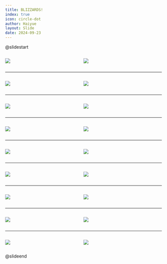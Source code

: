 ```yaml
---
title: BLIZZARDS!
index: true
icon: circle-dot
author: Haiyue
layout: Slide
date: 2024-09-23
---
```

 
@slidestart

<div style="display:flex">
<div style="flex:1">

![](https://raw.githubusercontent.com/yclord/reading/refs/heads/master/english/Level-L/BLIZZARDS!/001.webp)
</div>
<div style="flex:1">

![](https://raw.githubusercontent.com/yclord/reading/refs/heads/master/english/Level-L/BLIZZARDS!/002.webp)
</div>
</div>

---

<div style="display:flex">
<div style="flex:1">

![](https://raw.githubusercontent.com/yclord/reading/refs/heads/master/english/Level-L/BLIZZARDS!/003.webp)
</div>
<div style="flex:1">

![](https://raw.githubusercontent.com/yclord/reading/refs/heads/master/english/Level-L/BLIZZARDS!/004.webp)
</div>
</div>

---

<div style="display:flex">
<div style="flex:1">

![](https://raw.githubusercontent.com/yclord/reading/refs/heads/master/english/Level-L/BLIZZARDS!/005.webp)
</div>
<div style="flex:1">

![](https://raw.githubusercontent.com/yclord/reading/refs/heads/master/english/Level-L/BLIZZARDS!/006.webp)
</div>
</div>

---

<div style="display:flex">
<div style="flex:1">

![](https://raw.githubusercontent.com/yclord/reading/refs/heads/master/english/Level-L/BLIZZARDS!/007.webp)
</div>
<div style="flex:1">

![](https://raw.githubusercontent.com/yclord/reading/refs/heads/master/english/Level-L/BLIZZARDS!/008.webp)
</div>
</div>

---

<div style="display:flex">
<div style="flex:1">

![](https://raw.githubusercontent.com/yclord/reading/refs/heads/master/english/Level-L/BLIZZARDS!/009.webp)
</div>
<div style="flex:1">

![](https://raw.githubusercontent.com/yclord/reading/refs/heads/master/english/Level-L/BLIZZARDS!/010.webp)
</div>
</div>

---

<div style="display:flex">
<div style="flex:1">

![](https://raw.githubusercontent.com/yclord/reading/refs/heads/master/english/Level-L/BLIZZARDS!/011.webp)
</div>
<div style="flex:1">

![](https://raw.githubusercontent.com/yclord/reading/refs/heads/master/english/Level-L/BLIZZARDS!/012.webp)
</div>
</div>

---

<div style="display:flex">
<div style="flex:1">

![](https://raw.githubusercontent.com/yclord/reading/refs/heads/master/english/Level-L/BLIZZARDS!/013.webp)
</div>
<div style="flex:1">

![](https://raw.githubusercontent.com/yclord/reading/refs/heads/master/english/Level-L/BLIZZARDS!/014.webp)
</div>
</div>

---

<div style="display:flex">
<div style="flex:1">

![](https://raw.githubusercontent.com/yclord/reading/refs/heads/master/english/Level-L/BLIZZARDS!/015.webp)
</div>
<div style="flex:1">

![](https://raw.githubusercontent.com/yclord/reading/refs/heads/master/english/Level-L/BLIZZARDS!/016.webp)
</div>
</div>

---

<div style="display:flex">
<div style="flex:1">

![](https://raw.githubusercontent.com/yclord/reading/refs/heads/master/english/Level-L/BLIZZARDS!/017.webp)
</div>
<div style="flex:1">

![](https://raw.githubusercontent.com/yclord/reading/refs/heads/master/english/Level-L/BLIZZARDS!/018.webp)
</div>
</div>

@slideend